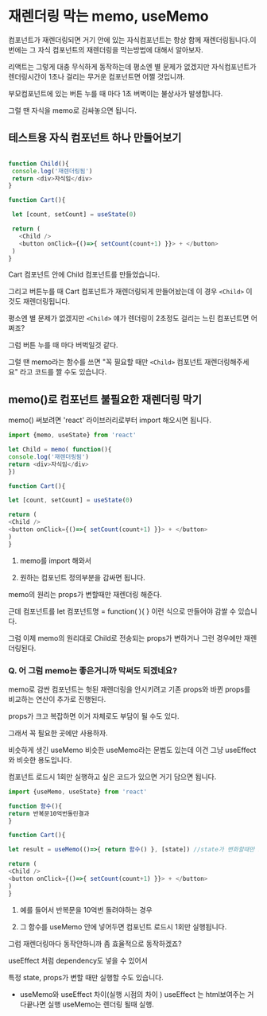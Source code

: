 # 재렌더링 막는 memo, useMemo

컴포넌트가 재렌더링되면 거기 안에 있는 자식컴포넌트는 항상 함께 재렌더링됩니다.이번에는 그 자식 컴포넌트의 재렌더링을 막는방법에 대해서 알아보자.

리액트는 그렇게 대충 무식하게 동작하는데 평소엔 별 문제가 없겠지만 자식컴포넌트가 렌더링시간이 1초나 걸리는 무거운 컴포넌트면 어쩔 것입니까.

부모컴포넌트에 있는 버튼 누를 때 마다 1초 버벅이는 불상사가 발생합니다.

그럴 땐 자식을 memo로 감싸놓으면 됩니다.

## 테스트용 자식 컴포넌트 하나 만들어보기

```ts

function Child(){
 console.log('재렌더링됨')
 return <div>자식임</div>
}

function Cart(){

 let [count, setCount] = useState(0)

 return (
   <Child />
   <button onClick={()=>{ setCount(count+1) }}> + </button>
 )
}
```

Cart 컴포넌트 안에 Child 컴포넌트를 만들었습니다.

그리고 버튼누를 때 Cart 컴포넌트가 재렌더링되게 만들어놨는데 이 경우 `<Child>` 이것도 재렌더링됩니다.

평소엔 별 문제가 없겠지만 `<Child>` 얘가 렌더링이 2초정도 걸리는 느린 컴포넌트면 어쩌죠?

그럼 버튼 누를 때 마다 버벅일것 같다.

그럴 땐 memo라는 함수를 쓰면 "꼭 필요할 때만 `<Child>` 컴포넌트 재렌더링해주세요" 라고 코드를 짤 수도 있습니다.

## memo()로 컴포넌트 불필요한 재렌더링 막기

memo() 써보려면 'react' 라이브러리로부터 import 해오시면 됩니다.

```ts
import {memo, useState} from 'react'

let Child = memo( function(){
console.log('재렌더링됨')
return <div>자식임</div>
})

function Cart(){

let [count, setCount] = useState(0)

return (
<Child />
<button onClick={()=>{ setCount(count+1) }}> + </button>
)
}
```

1. memo를 import 해와서

2. 원하는 컴포넌트 정의부분을 감싸면 됩니다.

memo의 원리는 props가 변할때만 재렌더링 해준다.

근데 컴포넌트를 let 컴포넌트명 = function( ){ } 이런 식으로 만들어야 감쌀 수 있습니다.

그럼 이제 memo의 원리대로 Child로 전송되는 props가 변하거나 그런 경우에만 재렌더링된다.

### Q. 어 그럼 memo는 좋은거니까 막써도 되겠네요?

memo로 감싼 컴포넌트는 헛된 재렌더링을 안시키려고 기존 props와 바뀐 props를 비교하는 연산이 추가로 진행된다.

props가 크고 복잡하면 이거 자체로도 부담이 될 수도 있다.

그래서 꼭 필요한 곳에만 사용하자.

비슷하게 생긴 useMemo 비슷한 useMemo라는 문법도 있는데 이건 그냥 useEffect와 비슷한 용도입니다.

컴포넌트 로드시 1회만 실행하고 싶은 코드가 있으면 거기 담으면 됩니다.

```ts
import {useMemo, useState} from 'react'

function 함수(){
return 반복문10억번돌린결과
}

function Cart(){

let result = useMemo(()=>{ return 함수() }, [state]) //state가 변화할때만 코드 실행

return (
<Child />
<button onClick={()=>{ setCount(count+1) }}> + </button>
)
}
```

1. 예를 들어서 반복문을 10억번 돌려야하는 경우

2. 그 함수를 useMemo 안에 넣어두면 컴포넌트 로드시 1회만 실행됩니다.

그럼 재렌더링마다 동작안하니까 좀 효율적으로 동작하겠죠?

useEffect 처럼 dependency도 넣을 수 있어서

특정 state, props가 변할 때만 실행할 수도 있습니다.

- useMemo와 useEffect 차이(실행 시점의 차이 )
  useEffect 는 html보여주는 거 다끝나면 실행
  useMemo는 렌더링 될때 실행.
